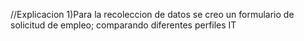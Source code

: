 //Explicacion
1)Para la recoleccion de datos se creo un formulario de solicitud de empleo; comparando diferentes perfiles IT
